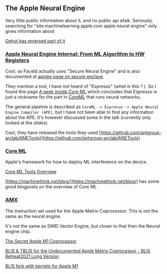 ## The Apple Neural Engine
Very little public information about it, and no public api afaik.
Seriously, searching for "site:machinelearning.apple.com apple neural engine" only gives information about 

[Gehot has reversed part of it](https://github.com/tinygrad/tinygrad/tree/a8f2c16f8e1670ce199b068a771b9b0d6f7ba7df/extra/accel/ane)

### [Apple Neural Engine Internal: From ML Algorithm to HW Registers](https://www.blackhat.com/asia-21/briefings/schedule/#apple-neural-engine-internal-from-ml-algorithm-to-hw-registers-22039)
Cool, so FaceId actually uses "Secure Neural Engine" and is also documented at [apples page on secure enclave](https://support.apple.com/lv-lv/guide/security/sec59b0b31ff/web).

They mention a tool, I have not heard of "Espresso" (*what is this ?* ).
So I found this page [A peek inside Core ML](https://machinethink.net/blog/peek-inside-coreml/) which concludes that Espresso is just a nickname for the part in [CoreML](https://developer.apple.com/documentation/coreml) that runs neural networks.

The general pipeline is described as `CoreML -> Espresso -> Apple Neural Engine Compiler (APE)`, but I have not been able to find any information about the APE. It's however discussed some in the talk (currently only looked at the slides).

Cool, they have released the tools they used [https://github.com/antgroup-arclab/ANETools](https://github.com/antgroup-arclab/ANETools) 

### [Core ML](https://developer.apple.com/documentation/coreml)
Apple's framework for how to deploy ML interference on the device.

[Core ML Tools Overview](https://coremltools.readme.io/docs)

[https://machinethink.net/blog/](https://machinethink.net/blog/) has some good blogposts on the overview of Core ML


### [AMX](https://github.com/corsix/amx)
The instruction set used for the Apple Matrix Coprocessor. This is not the same as the neural engine.

It's not the same as SIMD Vector Engine, but closer to that then the Neural engine chip.


[The Secret Apple M1 Coprocessor](https://web.archive.org/web/20210206122953/https://medium.com/swlh/apples-m1-secret-coprocessor-6599492fc1e1) 

[  BLIS & TBLIS for the Undocumented Apple Matrix Coprocessor - BLIS Retreat2021 Long Version ](https://www.youtube.com/watch?v=HpgRxT3m80U)

[BLIS fork with kernels for Apple M1](https://github.com/xrq-phys/blis_apple)

